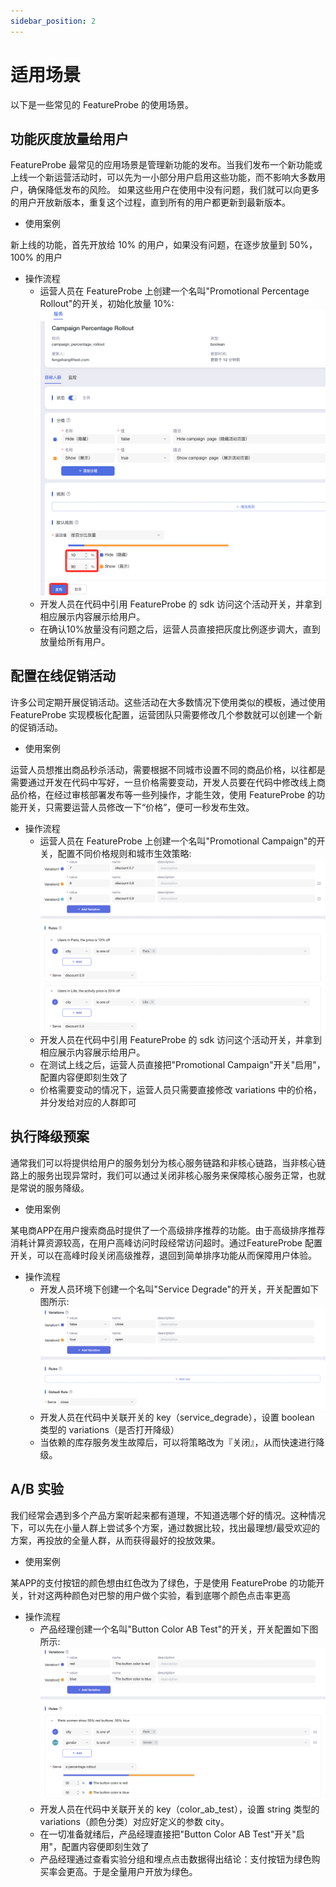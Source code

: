 ```yaml
---
sidebar_position: 2
---
```


# 适用场景



以下是一些常见的 FeatureProbe 的使用场景。

## 功能灰度放量给用户

FeatureProbe 最常见的应用场景是管理新功能的发布。当我们发布一个新功能或上线一个新运营活动时，可以先为一小部分用户启用这些功能，而不影响大多数用户，确保降低发布的风险。
如果这些用户在使用中没有问题，我们就可以向更多的用户开放新版本，重复这个过程，直到所有的用户都更新到最新版本。

- 使用案例

新上线的功能，首先开放给 10% 的用户，如果没有问题，在逐步放量到 50%， 100% 的用户

- 操作流程
  * 运营人员在 FeatureProbe 上创建一个名叫"Promotional Percentage Rollout"的开关，初始化放量 10%:
  ![roll out](../../../../../pictures/demo_percentage_publish_cn.png)
  * 开发人员在代码中引用 FeatureProbe 的 sdk 访问这个活动开关，并拿到相应展示内容展示给用户。
  * 在确认10%放量没有问题之后，运营人员直接把灰度比例逐步调大，直到放量给所有用户。

## 配置在线促销活动

许多公司定期开展促销活动。这些活动在大多数情况下使用类似的模板，通过使用 FeatureProbe 实现模板化配置，运营团队只需要修改几个参数就可以创建一个新的促销活动。

- 使用案例

运营人员想推出商品秒杀活动，需要根据不同城市设置不同的商品价格，以往都是需要通过开发在代码中写好，一旦价格需要变动，开发人员要在代码中修改线上商品价格，在经过审核部署发布等一些列操作，才能生效，使用 FeatureProbe 的功能开关，只需要运营人员修改一下“价格”，便可一秒发布生效。

- 操作流程
  * 运营人员在 FeatureProbe 上创建一个名叫"Promotional Campaign"的开关，配置不同价格规则和城市生效策略:
  ![commodity spike activity screenshot](../../../../../pictures/commodity_spike_activity.png)
  * 开发人员在代码中引用 FeatureProbe 的 sdk 访问这个活动开关，并拿到相应展示内容展示给用户。
  * 在测试上线之后，运营人员直接把"Promotional Campaign"开关"启用"，配置内容便即刻生效了
  * 价格需要变动的情况下，运营人员只需要直接修改 variations 中的价格，并分发给对应的人群即可

## 执行降级预案

通常我们可以将提供给用户的服务划分为核心服务链路和非核心链路，当非核心链路上的服务出现异常时，我们可以通过关闭非核心服务来保障核心服务正常，也就是常说的服务降级。

- 使用案例

某电商APP在用户搜索商品时提供了一个高级排序推荐的功能。由于高级排序推荐消耗计算资源较高，在用户高峰访问时段经常访问超时。通过FeatureProbe
配置开关，可以在高峰时段关闭高级推荐，退回到简单排序功能从而保障用户体验。

- 操作流程
     * 开发人员环境下创建一个名叫"Service Degrade"的开关，开关配置如下图所示:
     ![storage service fallback screenshot](../../../../../pictures/store_service_fallback.png)
     * 开发人员在代码中关联开关的 key（service_degrade），设置 boolean 类型的 variations（是否打开降级）
     * 当依赖的库存服务发生故障后，可以将策略改为『关闭』，从而快速进行降级。
     
## A/B 实验

我们经常会遇到多个产品方案听起来都有道理，不知道选哪个好的情况。这种情况下，可以先在小量人群上尝试多个方案，通过数据比较，找出最理想/最受欢迎的方案，再投放的全量人群，从而获得最好的投放效果。

- 使用案例

某APP的支付按钮的颜色想由红色改为了绿色，于是使用 FeatureProbe 的功能开关，针对这两种颜色对巴黎的用户做个实验，看到底哪个颜色点击率更高

- 操作流程
     * 产品经理创建一个名叫"Button Color AB Test"的开关，开关配置如下图所示:
     ![AB test screenshot](../../../../../pictures/color_ab_test.png)
     * 开发人员在代码中关联开关的 key（color_ab_test），设置 string 类型的 variations（颜色分类）对应好定义的参数 city。
     * 在一切准备就绪后，产品经理直接把"Button Color AB Test"开关"启用"，配置内容便即刻生效了
     * 产品经理通过查看实验分组和埋点点击数据得出结论：支付按钮为绿色购买率会更高。于是全量用户开放为绿色。
